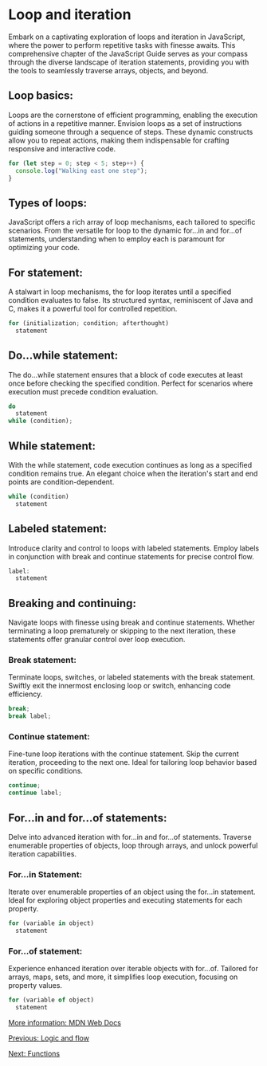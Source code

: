 # Loop and iteration

Embark on a captivating exploration of loops and iteration in JavaScript, where the power to perform repetitive tasks with finesse awaits. This comprehensive chapter of the JavaScript Guide serves as your compass through the diverse landscape of iteration statements, providing you with the tools to seamlessly traverse arrays, objects, and beyond.

## Loop basics:
Loops are the cornerstone of efficient programming, enabling the execution of actions in a repetitive manner. Envision loops as a set of instructions guiding someone through a sequence of steps. These dynamic constructs allow you to repeat actions, making them indispensable for crafting responsive and interactive code.

```javascript
for (let step = 0; step < 5; step++) {
  console.log("Walking east one step");
}
```

## Types of loops:
JavaScript offers a rich array of loop mechanisms, each tailored to specific scenarios. From the versatile for loop to the dynamic for...in and for...of statements, understanding when to employ each is paramount for optimizing your code.

## For statement:
A stalwart in loop mechanisms, the for loop iterates until a specified condition evaluates to false. Its structured syntax, reminiscent of Java and C, makes it a powerful tool for controlled repetition.

```javascript
for (initialization; condition; afterthought)
  statement
```

## Do...while statement:
The do...while statement ensures that a block of code executes at least once before checking the specified condition. Perfect for scenarios where execution must precede condition evaluation.

```javascript
do
  statement
while (condition);
```

## While statement:
With the while statement, code execution continues as long as a specified condition remains true. An elegant choice when the iteration's start and end points are condition-dependent.

```javascript
while (condition)
  statement
```

## Labeled statement:
Introduce clarity and control to loops with labeled statements. Employ labels in conjunction with break and continue statements for precise control flow.

```javascript
label:
  statement
```

## Breaking and continuing:
Navigate loops with finesse using break and continue statements. Whether terminating a loop prematurely or skipping to the next iteration, these statements offer granular control over loop execution.

### Break statement:
Terminate loops, switches, or labeled statements with the break statement. Swiftly exit the innermost enclosing loop or switch, enhancing code efficiency.

```javascript
break;
break label;
```

### Continue statement:
Fine-tune loop iterations with the continue statement. Skip the current iteration, proceeding to the next one. Ideal for tailoring loop behavior based on specific conditions.

```javascript
continue;
continue label;
```

## For...in and for...of statements:
Delve into advanced iteration with for...in and for...of statements. Traverse enumerable properties of objects, loop through arrays, and unlock powerful iteration capabilities.

### For...in Statement:
Iterate over enumerable properties of an object using the for...in statement. Ideal for exploring object properties and executing statements for each property.

```javascript
for (variable in object)
  statement
```

### For...of statement:
Experience enhanced iteration over iterable objects with for...of. Tailored for arrays, maps, sets, and more, it simplifies loop execution, focusing on property values.

```javascript
for (variable of object)
  statement
```

[More information: MDN Web Docs](https://developer.mozilla.org/en-US/docs/Web/JavaScript/Guide/Grammar_and_types#literals) 

[Previous: Logic and flow](logic-flow)

[Next: Functions](functions)